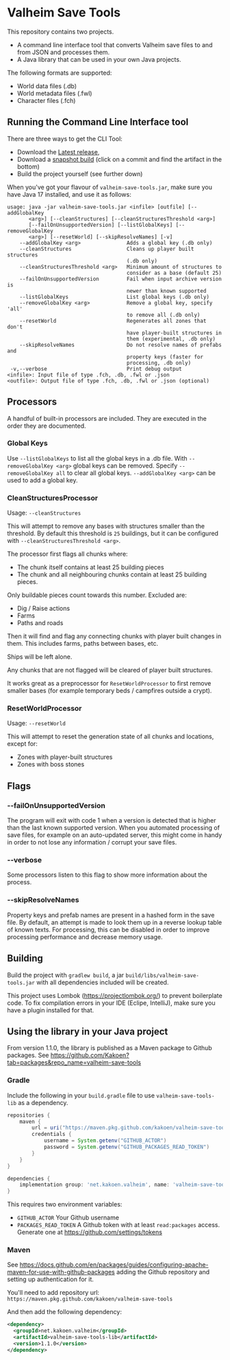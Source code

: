 # Valheim Save Tools

This repository contains two projects.

* A command line interface tool that converts Valheim save files to and from JSON and processes them.
* A Java library that can be used in your own Java projects.

The following formats are supported:
* World data files (.db)
* World metadata files (.fwl)
* Character files (.fch)

## Running the Command Line Interface tool

There are three ways to get the CLI Tool:
* Download the [Latest release](https://github.com/Kakoen/valheim-save-tools/releases),
* Download a [snapshot build](https://github.com/Kakoen/valheim-save-tools/actions/workflows/build.yml) (click on a commit and find the artifact in the bottom)
* Build the project yourself (see further down)

When you've got your flavour of `valheim-save-tools.jar`, make sure you have Java 17 installed, and use it as follows:

```
usage: java -jar valheim-save-tools.jar <infile> [outfile] [--addGlobalKey
       <arg>] [--cleanStructures] [--cleanStructuresThreshold <arg>]
       [--failOnUnsupportedVersion] [--listGlobalKeys] [--removeGlobalKey
       <arg>] [--resetWorld] [--skipResolveNames] [-v]
    --addGlobalKey <arg>               Adds a global key (.db only)
    --cleanStructures                  Cleans up player built structures
                                       (.db only)
    --cleanStructuresThreshold <arg>   Minimum amount of structures to
                                       consider as a base (default 25)
    --failOnUnsupportedVersion         Fail when input archive version is
                                       newer than known supported
    --listGlobalKeys                   List global keys (.db only)
    --removeGlobalKey <arg>            Remove a global key, specify 'all'
                                       to remove all (.db only)
    --resetWorld                       Regenerates all zones that don't
                                       have player-built structures in
                                       them (experimental, .db only)
    --skipResolveNames                 Do not resolve names of prefabs and
                                       property keys (faster for
                                       processing, .db only)
 -v,--verbose                          Print debug output
<infile>: Input file of type .fch, .db, .fwl or .json
<outfile>: Output file of type .fch, .db, .fwl or .json (optional)
```

## Processors

A handful of built-in processors are included. They are executed in the order they are
documented.

### Global Keys

Use `--listGlobalKeys` to list all the global keys in a .db file. With `--removeGlobalKey <arg>`
global keys can be removed. Specify `--removeGlobalKey all` to clear all global keys.
`--addGlobalKey <arg>` can be used to add a global key.

### CleanStructuresProcessor

Usage: `--cleanStructures`

This will attempt to remove any bases with structures smaller than the threshold.
By default this threshold is `25` buildings, but it can be configured with
`--cleanStructuresThreshold <arg>`.

The processor first flags all chunks where:
* The chunk itself contains at least 25 building pieces
* The chunk and all neighbouring chunks contain at least 25 building pieces.

Only buildable pieces count towards this number. Excluded are:
* Dig / Raise actions
* Farms
* Paths and roads

Then it will find and flag any connecting chunks with player built changes in them.
This includes farms, paths between bases, etc.

Ships will be left alone.

Any chunks that are not flagged will be cleared of player built structures.

It works great as a preprocessor for `ResetWorldProcessor` to first remove smaller
bases (for example temporary beds / campfires outside a crypt).

### ResetWorldProcessor

Usage: `--resetWorld`

This will attempt to reset the generation state of all chunks and locations, except for:
* Zones with player-built structures
* Zones with boss stones

## Flags

### --failOnUnsupportedVersion
The program will exit with code 1 when a version is detected that is higher than 
the last known supported version. When you automated processing of save files, for
example on an auto-updated server, this might come in handy in order to not lose
any information / corrupt your save files.

### --verbose
Some processors listen to this flag to show more information about the process.

### --skipResolveNames
Property keys and prefab names are present in a hashed form in the save file.
By default, an attempt is made to look them up in a reverse lookup table of known
texts. For processing, this can be disabled in order to improve processing performance
and decrease memory usage.

## Building

Build the project with `gradlew build`, a jar `build/libs/valheim-save-tools.jar` with
all dependencies included will be created.

This project uses Lombok (https://projectlombok.org/) to prevent boilerplate code.
To fix compilation errors in your IDE (Eclipe, IntelliJ), make sure you have a plugin
installed for that.

## Using the library in your Java project

From version 1.1.0, the library is published as a Maven package to Github packages. See https://github.com/Kakoen?tab=packages&repo_name=valheim-save-tools

### Gradle

Include the following in your `build.gradle` file to use `valheim-save-tools-lib` as a dependency.

```groovy
repositories {
    maven {
        url = uri("https://maven.pkg.github.com/kakoen/valheim-save-tools")
        credentials {
            username = System.getenv("GITHUB_ACTOR")
            password = System.getenv("GITHUB_PACKAGES_READ_TOKEN")
        }
    }
}

dependencies {
    implementation group: 'net.kakoen.valheim', name: 'valheim-save-tools-lib', version: '1.1.0'
}
```

This requires two environment variables:
* `GITHUB_ACTOR` Your Github username
* `PACKAGES_READ_TOKEN` A Github token with at least `read:packages` access. Generate one at https://github.com/settings/tokens

### Maven

See https://docs.github.com/en/packages/guides/configuring-apache-maven-for-use-with-github-packages adding the Github
repository and setting up authentication for it.

You'll need to add repository url: `https://maven.pkg.github.com/kakoen/valheim-save-tools`

And then add the following dependency:

```xml
<dependency>
  <groupId>net.kakoen.valheim</groupId>
  <artifactId>valheim-save-tools-lib</artifactId>
  <version>1.1.0</version>
</dependency>
```
